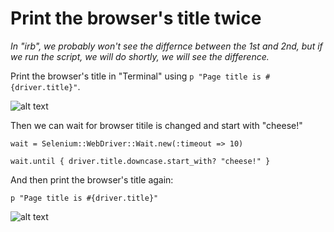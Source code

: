 # Print the browser's title twice

*In "irb", we probably won't see the differnce between the 1st and 2nd, but if we run the script, we will do shortly, we will see the difference.*

Print the browser's title in "Terminal" using `p "Page title is #{driver.title}"`.

![alt text](https://raw.githubusercontent.com/hy1984427/BDD-with-PageObject/master/images/PrintBrowserTitle1.png "Print Browser Title for the first time")

Then we can wait for browser titile is changed and start with "cheese!"

`wait = Selenium::WebDriver::Wait.new(:timeout => 10)`

`wait.until { driver.title.downcase.start_with? "cheese!" }`

And then print the browser's title again:

`p "Page title is #{driver.title}"`

![alt text](https://raw.githubusercontent.com/hy1984427/BDD-with-PageObject/master/images/PrintBrowserTitle2.png "Print Browser Title for the second time")

